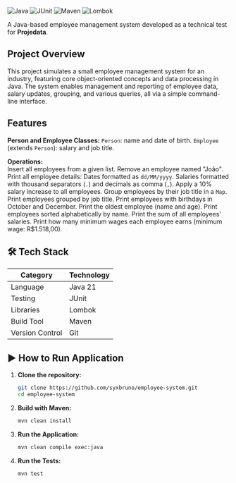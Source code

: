 ![Java](https://img.shields.io/badge/JAVA-E65100?style=for-the-badge&labelColor=FFFFFF)
![JUnit](https://img.shields.io/badge/JUNIT-4CAF50?style=for-the-badge&labelColor=FFFFFF)
![Maven](https://img.shields.io/badge/MAVEN-0074D9?style=for-the-badge&labelColor=FFFFFF)
![Lombok](https://img.shields.io/badge/LOMBOK-E53935?style=for-the-badge&labelColor=FFFFFF)

A Java-based employee management system developed as a technical test for **Projedata**.

## Project Overview

This project simulates a small employee management system for an industry, featuring core object-oriented concepts and data processing in Java. The system enables management and reporting of employee data, salary updates, grouping, and various queries, all via a simple command-line interface.

## Features

**Person and Employee Classes:** `Person`: name and date of birth. `Employee` (extends `Person`): salary and job title.


**Operations:**  
Insert all employees from a given list.
Remove an employee named "João".
Print all employee details: Dates formatted as `dd/MM/yyyy`. Salaries formatted with thousand separators (`.`) and decimals as comma (`,`).
Apply a 10% salary increase to all employees.
Group employees by their job title in a `Map`.
Print employees grouped by job title.
Print employees with birthdays in October and December.
Print the oldest employee (name and age).
Print employees sorted alphabetically by name.
Print the sum of all employees' salaries.
Print how many minimum wages each employee earns (minimum wage: R$1.518,00).

## 🛠️ Tech Stack

| Category         | Technology                                     |
|-----------------|------------------------------------------------|
| Language         | Java 21                                        |
| Testing          | JUnit                                          |
| Libraries        | Lombok                                         |
| Build Tool       | Maven                                          |
| Version Control  | Git                                            |

## ▶️ How to Run Application

1. **Clone the repository:**
   ```bash
   git clone https://github.com/syxbruno/employee-system.git
   cd employee-system
   ```

2. **Build with Maven:**
   ```bash
   mvn clean install
   ```

3. **Run the Application:**
   ```bash
   mvn clean compile exec:java
   ```

3. **Run the Tests:**
   ```bash
   mvn test
   ```

